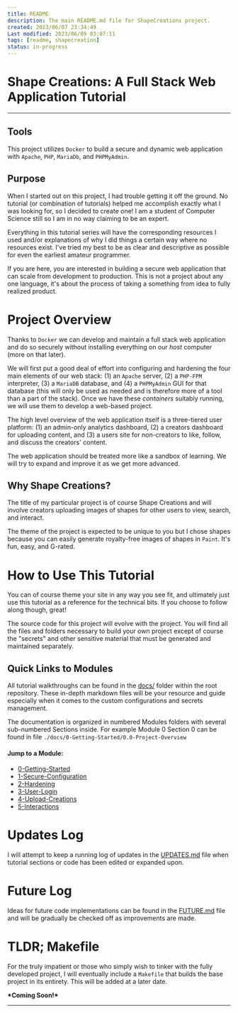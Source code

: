 ```yaml
---
title: README
description: The main README.md file for ShapeCreations project. 
created: 2023/06/07 23:34:49
Last modified: 2023/06/09 03:07:11
tags: [readme, shapecreation]
status: in-progress
---
```


# Shape Creations: A Full Stack Web Application Tutorial
---
## Tools
This project utilizes `Docker` to build a secure and dynamic web application with `Apache`, `PHP`, `MariaDb`, and `PHPMyAdmin`. 

## Purpose
When I started out on this project, I had trouble getting it off the ground. No tutorial (or combination of tutorials) helped me accomplish exactly what I was looking for, so I decided to create one! I am a student of Computer Science still so I am in no way claiming to be an expert. 

Everything in this tutorial series will have the corresponding resources I used and/or explanations of why I did things a certain way where no resources exist. I've tried my best to be as clear and descriptive as possible for even the earliest amateur programmer. 

If you are here, you are interested in building a secure web application that can scale from development to production. This is not a project about any one language, it's about the process of taking a something from idea to fully realized product.

# Project Overview
Thanks to `Docker` we can develop and maintain a full stack web application and do so securely without installing everything on our *host* computer (more on that later).

We will first put a good deal of effort into configuring and hardening the four main elements of our web stack: (1) an `Apache` server, (2) a `PHP-FPM` interpreter, (3) a `MariaDB` database, and (4) a `PHPMyAdmin` GUI for that database (this will only be used as needed and is therefore more of a tool than a part of the stack). Once we have these *containers* suitably running, we will use them to develop a web-based project.

The high level overview of the web application itself is a three-tiered user platform: (1) an admin-only analytics dashboard, (2) a creators dashboard for uploading content, and (3) a users site for non-creators to like, follow, and discuss the creators' content. 

The web application should be treated more like a sandbox of learning. We will try to expand and improve it as we get more advanced. 

## Why Shape Creations?
The title of my particular project is of course Shape Creations and will involve creators uploading images of shapes for other users to view, search, and interact. 

The theme of the project is expected to be unique to you but I chose shapes because you can easily generate royalty-free images of shapes in `Paint`. It's fun, easy, and G-rated.

# How to Use This Tutorial

You can of course theme your site in any way you see fit, and ultimately just use this tutorial as a reference for the technical bits. If you choose to follow along though, great! 

The source code for this project will evolve with the project. You will find all the files and folders necessary to build your own project except of course the "secrets" and other sensitive material that must be generated and maintained separately.

## Quick Links to Modules

All tutorial walkthroughs can be found in the [docs/](./docs/) folder within the root repository. These in-depth markdown files will be your resource and guide especially when it comes to the custom configurations and secrets management. 

The documentation is organized in numbered Modules folders with several sub-numbered Sections inside. For example Module 0 Section 0 can be found in file `./docs/0-Getting-Started/0.0-Project-Overview` 

#### Jump to a Module:

- [0-Getting-Started](./docs/0-Getting-Started)
- [1-Secure-Configuration](./docs/1-Secure-Configuration)
- [2-Hardening](./docs/2-Hardening)
- [3-User-Login](./docs/3-User-Login)
- [4-Upload-Creations](./docs/4-Upload-Creations)
- [5-Interactions](./docs/5-Interactions)

# Updates Log
I will attempt to keep a running log of updates in the [UPDATES.md](UPDATES.md) file when tutorial sections or code has been edited or expanded upon.

# Future Log

Ideas for future code implementations can be found in the [FUTURE.md](FUTURE.md) file and will be gradually be checked off as improvements are made. 

# TLDR; Makefile

For the truly impatient or those who simply wish to tinker with the fully developed project, I will eventually include a `Makefile` that builds the base project in its entirety. This will be added at a later date.

**\*Coming Soon!\***

---